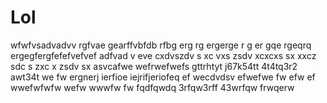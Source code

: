 # Lol
wfwfvsadvadvv
rgfvae
gearffvbfdb rfbg erg rg ergerge r g  er gqe rgeqrq
ergegfergfefefvefvef
adfvad
v
eve cxdvszdv s xc vxs zsdv xcxcxs sx xxcz sdc s zxc x zsdv sx 
asvcafwe
wefrwefwefs   gttrhtyt j67k54tt 4t4tq3r2 awt34t
we
fw ergnerj ierfioe iejrifjeriofeq
ef
wecdvdsv efwefwe
fw
efw
ef
wwefwfwfw wefw wwwfw fw fqdfqwdq
3rfqw3rff 43wrfqw frwqerw
